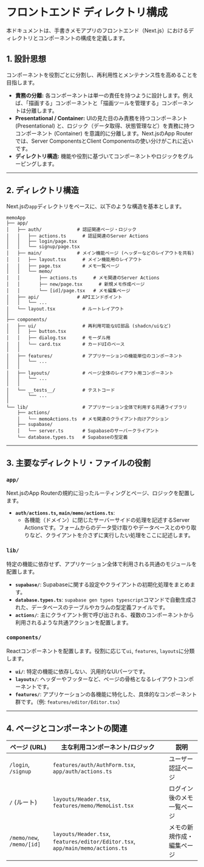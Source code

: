 # フロントエンド ディレクトリ構成

本ドキュメントは、手書きメモアプリのフロントエンド（Next.js）におけるディレクトリとコンポーネントの構成を定義します。

## 1. 設計思想

コンポーネントを役割ごとに分割し、再利用性とメンテナンス性を高めることを目指します。

- **責務の分離:** 各コンポーネントは単一の責任を持つように設計します。例えば、「描画する」コンポーネントと「描画ツールを管理する」コンポーネントは分離します。
- **Presentational / Container:** UIの見た目のみ責務を持つコンポーネント (Presentational) と、ロジック（データ取得、状態管理など）を責務に持つコンポーネント (Container) を意識的に分離します。Next.jsのApp Routerでは、Server ComponentsとClient Componentsの使い分けがこれに近いです。
- **ディレクトリ構造:** 機能や役割に基づいてコンポーネントやロジックをグルーピングします。

---

## 2. ディレクトリ構造

Next.jsの`app`ディレクトリをベースに、以下のような構造を基本とします。

```plaintext
memoApp
├── app/
│   ├── auth/             # 認証関連ページ・ロジック
│   │   ├── actions.ts      # 認証関連のServer Actions
│   │   ├── login/page.tsx
│   │   └── signup/page.tsx
│   ├── main/             # メイン機能ページ (ヘッダーなどのレイアウトを共有)
│   │   ├── layout.tsx      # メイン機能用のレイアウト
│   │   ├── page.tsx        # メモ一覧ページ
│   │   └── memo/
│   │       ├── actions.ts      # メモ関連のServer Actions
│   │       ├── new/page.tsx      # 新規メモ作成ページ
│   │       └── [id]/page.tsx   # メモ編集ページ
│   ├── api/              # APIエンドポイント
│   │   └── ...
│   └── layout.tsx          # ルートレイアウト
│
├── components/
│   ├── ui/                 # 再利用可能なUI部品 (shadcn/uiなど)
│   │   ├── button.tsx
│   │   ├── dialog.tsx      # モーダル用
│   │   └── card.tsx        # カードUIのベース
│   │
│   ├── features/           # アプリケーションの機能単位のコンポーネント
│   │   └── ...
│   │
│   ├── layouts/            # ページ全体のレイアウト用コンポーネント
│   │   └── ...
│   │
│   └── __tests__/          # テストコード
│       └── ...
│
└── lib/                    # アプリケーション全体で利用する共通ライブラリ
    ├── actions/
    │   └── memoActions.ts  # メモ関連のクライアント向けアクション
    ├── supabase/
    │   └── server.ts       # Supabaseのサーバークライアント
    └── database.types.ts   # Supabaseの型定義
```

---

## 3. 主要なディレクトリ・ファイルの役割

### `app/`

Next.jsのApp Routerの規約に沿ったルーティングとページ、ロジックを配置します。

- **`auth/actions.ts`, `main/memo/actions.ts`**:
  - 各機能（ドメイン）に閉じたサーバーサイドの処理を記述するServer Actionsです。フォームからのデータ受け取りやデータベースとのやり取りなど、クライアントを介さずに実行したい処理をここに記述します。

### `lib/`

特定の機能に依存せず、アプリケーション全体で利用される共通のモジュールを配置します。

- **`supabase/`**: Supabaseに関する設定やクライアントの初期化処理をまとめます。
- **`database.types.ts`**: `supabase gen types typescript`コマンドで自動生成された、データベースのテーブルやカラムの型定義ファイルです。
- **`actions/`**: 主にクライアント側で呼び出される、複数のコンポーネントから利用されるような共通アクションを配置します。

### `components/`

Reactコンポーネントを配置します。役割に応じて`ui`, `features`, `layouts`に分類します。

- **`ui/`**: 特定の機能に依存しない、汎用的なUIパーツです。
- **`layouts/`**: ヘッダーやフッターなど、ページの骨格となるレイアウトコンポーネントです。
- **`features/`**: アプリケーションの各機能に特化した、具体的なコンポーネント群です。（例: `features/editor/Editor.tsx`）

---

## 4. ページとコンポーネントの関連

| ページ (URL)             | 主な利用コンポーネント/ロジック                               | 説明                               |
| ------------------------ | ---------------------------------------------------- | ---------------------------------- |
| `/login`, `/signup`      | `features/auth/AuthForm.tsx`, `app/auth/actions.ts`  | ユーザー認証ページ                 |
| `/` (ルート)             | `layouts/Header.tsx`, `features/memo/MemoList.tsx`   | ログイン後のメモ一覧ページ         |
| `/memo/new`, `/memo/[id]`| `layouts/Header.tsx`, `features/editor/Editor.tsx`, `app/main/memo/actions.ts` | メモの新規作成・編集ページ         |

